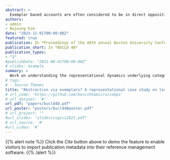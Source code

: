 ```yaml
---
abstract: >
  Exemplar based accounts are often considered to be in direct opposition to pure linguistic abstraction in explaining language learners' ability to generalize to novel expressions. However, the recent success of neural network language models on linguistically-sensitive tasks suggests that perhaps abstractions can arise via the encoding of exemplars. We provide empirical evidence for this claim by adapting an existing experiment that studies how an LM (BERT) generalizes the usage of novel tokens that belong to lexical categories such as Noun/Verb/Adjective/Adverb from exposure to only a single instance of their usage. We analyze the representational behavior of the novel tokens in these experiments, and find that BERT's capacity to generalize to unseen expressions involving the use of these novel tokens constitutes the movement of novel token representations towards regions of known category exemplars in two-dimensional space. Our results suggest that learners' encoding of exemplars can indeed give rise to abstraction-like behavior.
authors:
- admin 
- Najoung Kim
date: "2023-11-01T00:00:00Z"
featured: true
publication: In *Proceedings of the 48th annual Boston University Conference on Language Development*
publication_short: In *BUCLD 48*
publication_types:
- "1"
#publishDate: "2021-08-01T00:00:00Z"
# slides: example
summary: > 
  Work on understanding the representational dynamics underlying category-abstraction in LMs such as BERT.
# tags:
# - Source Themes
title: "Abstraction via exemplars? A representational case study on lexical category inference in BERT"
# url_code: 'https://github.com/kanishkamisra/comps'
# url_dataset: '#'
url_pdf: "papers/bucld48.pdf"
url_poster: "posters/bucld48poster.pdf"
# url_project: ""
#url_slides: "slides/cogsci2021.pdf"
# url_source: '#'
#url_video: '#'
---
```


{{% alert note %}}
Click the *Cite* button above to demo the feature to enable visitors to import publication metadata into their reference management software.
{{% /alert %}}


